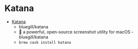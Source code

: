# Katana
- [Katana](https://github.com/bluegill/katana/)
  -  bluegill/katana 
  - 🚀 a powerful, open-source screenshot utility for macOS - bluegill/katana
  - `brew cask install katana`
